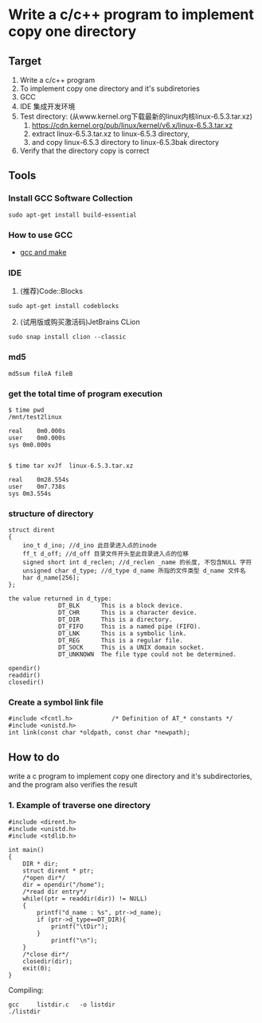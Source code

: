 # Write a c/c++ program to implement copy one directory

## Target
1. Write a c/c++ program
2. To implement copy one directory and it's subdiretories 
3. GCC
4. IDE 集成开发环境
5. Test directory: (从www.kernel.org下载最新的linux内核linux-6.5.3.tar.xz)
   1. https://cdn.kernel.org/pub/linux/kernel/v6.x/linux-6.5.3.tar.xz
   1. extract linux-6.5.3.tar.xz to linux-6.5.3 directory, 
   2. and copy  linux-6.5.3 directory to  linux-6.5.3bak directory
6. Verify that the directory copy is correct

## Tools

### Install GCC Software Collection
```
sudo apt-get install build-essential
```
### How to use GCC
* [gcc and make](https://www3.ntu.edu.sg/home/ehchua/programming/cpp/gcc_make.html)

### IDE
1. (推荐)Code::Blocks
```
sudo apt-get install codeblocks
```
2. (试用版或购买激活码)JetBrains CLion
```
sudo snap install clion --classic
```

### md5

```
md5sum fileA fileB
```

### get the total time of program execution
```
$ time pwd
/mnt/test2linux

real	0m0.000s
user	0m0.000s
sys	0m0.000s


$ time tar xvJf  linux-6.5.3.tar.xz 

real	0m28.554s
user	0m7.738s
sys	0m3.554s
```

### structure of directory
```
struct dirent
{
    ino_t d_ino; //d_ino 此目录进入点的inode
    ff_t d_off; //d_off 目录文件开头至此目录进入点的位移
    signed short int d_reclen; //d_reclen _name 的长度, 不包含NULL 字符
    unsigned char d_type; //d_type d_name 所指的文件类型 d_name 文件名
    har d_name[256];
};

the value returned in d_type:
              DT_BLK      This is a block device.
              DT_CHR      This is a character device.
              DT_DIR      This is a directory.
              DT_FIFO     This is a named pipe (FIFO).
              DT_LNK      This is a symbolic link.
              DT_REG      This is a regular file.
              DT_SOCK     This is a UNIX domain socket.
              DT_UNKNOWN  The file type could not be determined.

opendir()
readdir()
closedir()

```

### Create a symbol link file
```
#include <fcntl.h>           /* Definition of AT_* constants */
#include <unistd.h>
int link(const char *oldpath, const char *newpath);
```



## How to do

write a c program to implement copy one directory and it's subdirectories, and the program also verifies the result

### 1. Example of traverse one directory

```
#include <dirent.h>
#include <unistd.h>
#include <stdlib.h>

int main()
{
    DIR * dir;
    struct dirent * ptr;
	/*open dir*/
    dir = opendir("/home");
	/*read dir entry*/
    while((ptr = readdir(dir)) != NULL)
    {
        printf("d_name : %s", ptr->d_name);
		if (ptr->d_type==DT_DIR){
        	printf("\tDir");
		}
        	printf("\n");
    }
	/*close dir*/
    closedir(dir);
	exit(0);
}
```

Compiling:
```
gcc     listdir.c   -o listdir
./listdir
```

